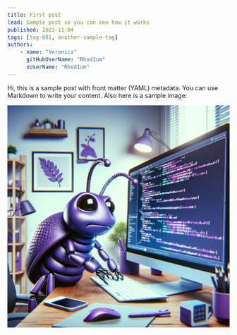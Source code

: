 ```yaml
---
title: First post
lead: Sample post so you can see how it works
published: 2023-11-04
tags: [tag-001, another-sample-tag]
authors:
    - name: "Veronica"
      gitHubUserName: "Rhod1um"
      xUserName: "Rhod1um"
---
```


Hi, this is a sample post with front matter (YAML) metadata. You can use Markdown to write your content.
Also here is a sample image:

![programming bug](media/programming_bug.jpg)


